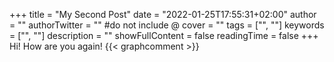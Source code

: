 +++
title = "My Second Post"
date = "2022-01-25T17:55:31+02:00"
author = ""
authorTwitter = "" #do not include @
cover = ""
tags = ["", ""]
keywords = ["", ""]
description = ""
showFullContent = false
readingTime = false
+++
Hi! How are you again!
{{< graphcomment >}}